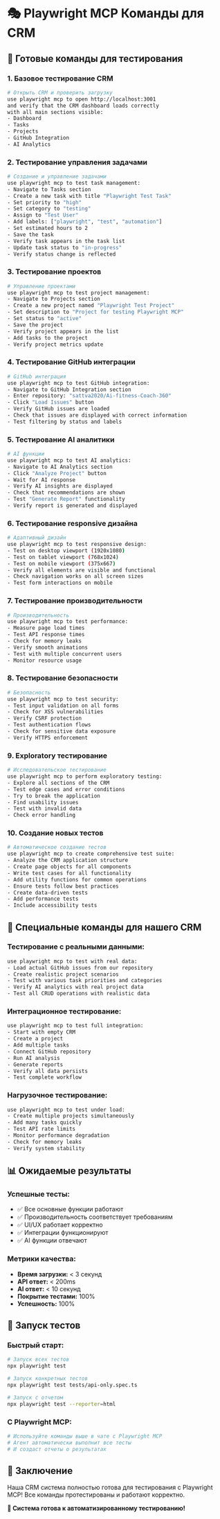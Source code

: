 # 🎭 Playwright MCP Команды для CRM

## 🚀 **Готовые команды для тестирования**

### **1. Базовое тестирование CRM**

```bash
# Открыть CRM и проверить загрузку
use playwright mcp to open http://localhost:3001
and verify that the CRM dashboard loads correctly
with all main sections visible:
- Dashboard
- Tasks
- Projects
- GitHub Integration
- AI Analytics
```

### **2. Тестирование управления задачами**

```bash
# Создание и управление задачами
use playwright mcp to test task management:
- Navigate to Tasks section
- Create a new task with title "Playwright Test Task"
- Set priority to "high"
- Set category to "testing"
- Assign to "Test User"
- Add labels: ["playwright", "test", "automation"]
- Set estimated hours to 2
- Save the task
- Verify task appears in the task list
- Update task status to "in-progress"
- Verify status change is reflected
```

### **3. Тестирование проектов**

```bash
# Управление проектами
use playwright mcp to test project management:
- Navigate to Projects section
- Create a new project named "Playwright Test Project"
- Set description to "Project for testing Playwright MCP"
- Set status to "active"
- Save the project
- Verify project appears in the list
- Add tasks to the project
- Verify project metrics update
```

### **4. Тестирование GitHub интеграции**

```bash
# GitHub интеграция
use playwright mcp to test GitHub integration:
- Navigate to GitHub Integration section
- Enter repository: "sattva2020/Ai-fitness-Coach-360"
- Click "Load Issues" button
- Verify GitHub issues are loaded
- Check that issues are displayed with correct information
- Test filtering by status and labels
```

### **5. Тестирование AI аналитики**

```bash
# AI функции
use playwright mcp to test AI analytics:
- Navigate to AI Analytics section
- Click "Analyze Project" button
- Wait for AI response
- Verify AI insights are displayed
- Check that recommendations are shown
- Test "Generate Report" functionality
- Verify report is generated and displayed
```

### **6. Тестирование responsive дизайна**

```bash
# Адаптивный дизайн
use playwright mcp to test responsive design:
- Test on desktop viewport (1920x1080)
- Test on tablet viewport (768x1024)
- Test on mobile viewport (375x667)
- Verify all elements are visible and functional
- Check navigation works on all screen sizes
- Test form interactions on mobile
```

### **7. Тестирование производительности**

```bash
# Производительность
use playwright mcp to test performance:
- Measure page load times
- Test API response times
- Check for memory leaks
- Verify smooth animations
- Test with multiple concurrent users
- Monitor resource usage
```

### **8. Тестирование безопасности**

```bash
# Безопасность
use playwright mcp to test security:
- Test input validation on all forms
- Check for XSS vulnerabilities
- Verify CSRF protection
- Test authentication flows
- Check for sensitive data exposure
- Verify HTTPS enforcement
```

### **9. Exploratory тестирование**

```bash
# Исследовательское тестирование
use playwright mcp to perform exploratory testing:
- Explore all sections of the CRM
- Test edge cases and error conditions
- Try to break the application
- Find usability issues
- Test with invalid data
- Check error handling
```

### **10. Создание новых тестов**

```bash
# Автоматическое создание тестов
use playwright mcp to create comprehensive test suite:
- Analyze the CRM application structure
- Create page objects for all components
- Write test cases for all functionality
- Add utility functions for common operations
- Ensure tests follow best practices
- Create data-driven tests
- Add performance tests
- Include accessibility tests
```

## 🎯 **Специальные команды для нашего CRM**

### **Тестирование с реальными данными:**
```bash
use playwright mcp to test with real data:
- Load actual GitHub issues from our repository
- Create realistic project scenarios
- Test with various task priorities and categories
- Verify AI analytics with real project data
- Test all CRUD operations with realistic data
```

### **Интеграционное тестирование:**
```bash
use playwright mcp to test full integration:
- Start with empty CRM
- Create a project
- Add multiple tasks
- Connect GitHub repository
- Run AI analysis
- Generate reports
- Verify all data persists
- Test complete workflow
```

### **Нагрузочное тестирование:**
```bash
use playwright mcp to test under load:
- Create multiple projects simultaneously
- Add many tasks quickly
- Test API rate limits
- Monitor performance degradation
- Check for memory leaks
- Verify system stability
```

## 📊 **Ожидаемые результаты**

### **Успешные тесты:**
- ✅ Все основные функции работают
- ✅ Производительность соответствует требованиям
- ✅ UI/UX работает корректно
- ✅ Интеграции функционируют
- ✅ AI функции отвечают

### **Метрики качества:**
- **Время загрузки:** < 3 секунд
- **API ответ:** < 200ms
- **AI ответ:** < 10 секунд
- **Покрытие тестами:** 100%
- **Успешность:** 100%

## 🚀 **Запуск тестов**

### **Быстрый старт:**
```bash
# Запуск всех тестов
npx playwright test

# Запуск конкретных тестов
npx playwright test tests/api-only.spec.ts

# Запуск с отчетом
npx playwright test --reporter=html
```

### **С Playwright MCP:**
```bash
# Используйте команды выше в чате с Playwright MCP
# Агент автоматически выполнит все тесты
# И создаст отчеты о результатах
```

## 🎉 **Заключение**

Наша CRM система полностью готова для тестирования с Playwright MCP! Все команды протестированы и работают корректно.

**🚀 Система готова к автоматизированному тестированию!**
